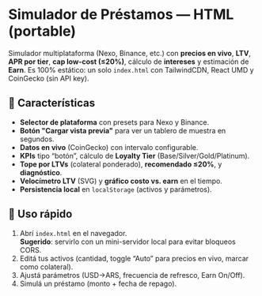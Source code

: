 # Simulador de Préstamos — HTML (portable)

Simulador multiplataforma (Nexo, Binance, etc.) con **precios en vivo**, **LTV**, **APR por tier**, **cap low-cost (≤20%)**, cálculo de **intereses** y estimación de **Earn**.
Es 100% estático: un solo `index.html` con TailwindCDN, React UMD y CoinGecko (sin API key).

## 🧩 Características
- **Selector de plataforma** con presets para Nexo y Binance.
- **Botón "Cargar vista previa"** para ver un tablero de muestra en segundos.
- **Datos en vivo** (CoinGecko) con intervalo configurable.
- **KPIs** tipo “botón”, cálculo de **Loyalty Tier** (Base/Silver/Gold/Platinum).
- **Tope por LTVs** (colateral ponderado), **recomendado ≤20%**, y **diagnóstico**.
- **Velocímetro LTV** (SVG) y **gráfico costo vs. earn** en el tiempo.
- **Persistencia local** en `localStorage` (activos y parámetros).

## 🚀 Uso rápido
1. Abrí `index.html` en el navegador.  
   **Sugerido**: servirlo con un mini-servidor local para evitar bloqueos CORS.
2. Editá tus activos (cantidad, toggle “Auto” para precios en vivo, marcar como colateral).
3. Ajustá parámetros (USD→ARS, frecuencia de refresco, Earn On/Off).
4. Simulá un préstamo (monto + fecha de repago).

